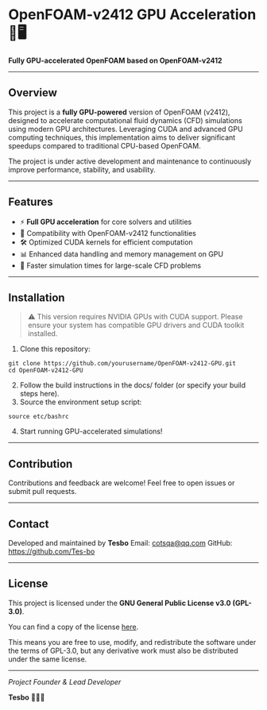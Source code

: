 # OpenFOAM-v2412 GPU Acceleration 🚀🖥️

**Fully GPU-accelerated OpenFOAM based on OpenFOAM-v2412**


---
## Overview

This project is a **fully GPU-powered** version of OpenFOAM (v2412), designed to accelerate computational fluid dynamics (CFD) simulations using modern GPU architectures. Leveraging CUDA and advanced GPU computing techniques, this implementation aims to deliver significant speedups compared to traditional CPU-based OpenFOAM.

The project is under active development and maintenance to continuously improve performance, stability, and usability.


---
## Features

- ⚡ **Full GPU acceleration** for core solvers and utilities
- 🔧 Compatibility with OpenFOAM-v2412 functionalities
- 🛠️ Optimized CUDA kernels for efficient computation
- 📊 Enhanced data handling and memory management on GPU
- 🚀 Faster simulation times for large-scale CFD problems


---
## Installation

> ⚠️ This version requires NVIDIA GPUs with CUDA support. Please ensure your system has compatible GPU drivers and CUDA toolkit installed.

1. Clone this repository:

```shell
git clone https://github.com/yourusername/OpenFOAM-v2412-GPU.git
cd OpenFOAM-v2412-GPU
```

2. Follow the build instructions in the docs/ folder (or specify your build steps here).
3. Source the environment setup script:

```shell
source etc/bashrc
```

4. Start running GPU-accelerated simulations!


------
## **Contribution**

Contributions and feedback are welcome! Feel free to open issues or submit pull requests.


------
## **Contact**

Developed and maintained by **Tesbo**
Email: cotsqa@qq.com
GitHub: https://github.com/Tes-bo


------

## **License**

This project is licensed under the **GNU General Public License v3.0 (GPL-3.0)**.

You can find a copy of the license [here](https://www.gnu.org/licenses/gpl-3.0.en.html).

This means you are free to use, modify, and redistribute the software under the terms of GPL-3.0, but any derivative work must also be distributed under the same license.


------

*Project Founder & Lead Developer*

**Tesbo** 👨‍💻🔥


